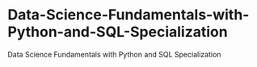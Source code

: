 # Data-Science-Fundamentals-with-Python-and-SQL-Specialization
Data Science Fundamentals with Python and SQL Specialization
